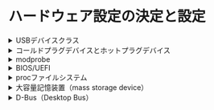 # ハードウェア設定の決定と設定

<details>
  
  <summary>USBデバイスクラス</summary>

  ***
  USBデバイスはいくつかのデバイスクラス(種類)に分かれている。それぞれのデバイスクラスにはクラスドライバという汎用ドライバが用意されている。

|デバイスクラス              |デバイス                             |
|:---------------------------|:-----------------------------------|
|HID(Human Interface Devices)  |キーボード、マウス、ジョイスティック  |
|Mass Storage Class            |ハードディスク、USBメモリー          |
|ACM Communication Device Class| モデム、TA(ターミナルアダプタ)      |
|Audio Class                   |スピーカー、マイク                  |



</details>
<details>
  
  <summary>コールドプラグデバイスとホットプラグデバイス</summary>

  ***
- コールドプラグデバイス
  
  システムが停止している状態でのみデバイスの差し替えができるデバイス。システムは起動時にデバイスを認識。
  ネットワークカード(NIC)など。
  
- ホットプラグデバイス
  
  システムが起動している状態でもデバイスの差し替えができるデバイス。プラグアンドプレイデバイスとも呼ぶ。
  USBやPCカード(PCMCIA)、IEEE1394など。
  ホットプラグデバイスの制御は **udev** (Userspace DEVice management)によって行われる。


</details>
<details>
  
  <summary>modprobe</summary>

  ***
  modprobeは依存関係を考慮してカーネルモジュールをロードまたはアンロードするコマンド。
  modprobeの設定ファイルは「/etc/modprobe.d/」ディレクトリ配下の .conf の拡張子を持つファイル。（カーネル2.4までは「/etc/modules.conf」）

  - ファイル場所は
  **/etc/modprobe.d/myconfig.conf**


</details>
<details>
  
  <summary>BIOS/UEFI</summary>

  ***
BIOS（Basic I/O System）は最もハードウェアに近い部分を司るシステムで、物理的なハードウェア（マザーボード）上に書き込まれている。コンピュータの電源を入れると、
まずBIOSが起動し、周辺機器の制御を行う。
最近のシステムでは、BIOSよりも高機能なUEFI（Unified Extensible Firmware Interface）への移行が進んでいる。

```
コンピュータの起動時に特定のキー（DEL、F2など）を押すことで呼び出せるBIOS/UEFIセットアップ画面では、主に以下の設定ができる。
・日付と時刻
・電源管理
・起動デバイスの優先順位
・組み込みデバイスの有効/無効化
```


</details>
<details>
  
  <summary>procファイルシステム</summary>

  ***
  「/proc」ディレクトリは起動中のプロセス、カーネルが認識しているハードウェアおよびシステムリソースなどの情報を扱うための仮想的なファイルシステム。
  そのため、ハードディスク上にファイルは存在せず、システムが起動する際にメモリ上に作成される。
  ***
  **以下「/proc/」配下のファイル**

|ファイル名            |説明                             |
|:---------------------------|:-----------------------------------|
|cpuinfo |CPUに関する情報  |
|dma         |使用中のDMAチャネルに関する情報          |
|modules| ロードされているカーネルモジュールの情報。 **またはlsmodコマンドを使用**     |
|scsi/scsi                   |SCSIデバイスに関する情報                  |
|interrupts          |IRQに関する情報|
|ioports|I/Oポートアドレスの情報|
|bus/pci/devices|PCIデバイスの情報 **またはlspciコマンドを使用** |
|bus/usb/devices|接続されたUSBデバイスの情報 **またはlsusbコマンドを使用** |
|meminfo|メモリの使用状況|




</details>
<details>
  <summary>大容量記憶装置（mass storage device）</summary>

  ***
  
  ```
    ・HDD（Hard Disk Drive）
    容量が大きくコストパフォーマンスが高い記憶装置。データの記録には磁気を使用。
    コンピュータに内蔵できるものと外付けできるものがある。
      装置内部の「プラッタ」という回転する円盤に対してデータの読み書きを行い、
    衝撃によりプラッタに傷がついてデータが破損する場合がある。慎重に取り扱い要。
    
    ・USBフラッシュドライブ
    「USBメモリ」とも呼ばれる記憶装置。内部の「フラッシュメモリ（不揮発性の半導体メモリ）」にデータの読み書きを行う。
    小型で軽量なことからデータの持ち運びによく利用されている。
    フラッシュメモリには書き換え回数やデータ保持期間に制限があり、長期保存には向いてない。
    
    ・SSD（Solid State Drive）
    記憶装置として半導体メモリを用いており、フラッシュメモリに属する機器。USBフラッシュドライブと同様に、
    書き換え回数やデータ保持期間の制限があるため、長期保存には向いてない。
    ランダムアクセス性能に優れており、省電力で静音、非接触メディアであるため耐振動・衝撃性が高く、
    近年ではHDDの代わりに使用されることも多くなった。フラッシュメモリの高速性を引き出すため、
    SATAより高速な **「NVMe」** インターフェースで接続するタイプのものもある。

  ```
</details>
<details>
  <summary>D-Bus（Desktop Bus）</summary>

  ***

  D-Bus（Desktop Bus）は、プログラム同士が情報を伝達するプロセス間通信機構のひとつ。
  Linuxではdbus-daemonなどがプロセス間通信の中継を行う。
  この機能により、例えば新しいデバイスの認識情報を他のアプリケーションに伝達し、
  そのアプリケーションが新しいデバイスをすぐに使えるようになるなどのシステム管理上の利便性も向上するようになる。
  
</details>



